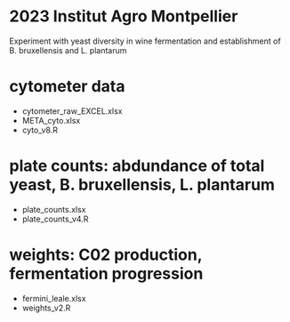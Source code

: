 # 2023 Institut Agro Montpellier 
Experiment with yeast diversity in wine fermentation and establishment of B. bruxellensis and L. plantarum 

# cytometer data
- cytometer_raw_EXCEL.xlsx 
- META_cyto.xlsx
- cyto_v8.R

# plate counts: abdundance of total yeast, B. bruxellensis, L. plantarum 
- plate_counts.xlsx
- plate_counts_v4.R

# weights: C02 production, fermentation progression
- fermini_leale.xlsx
- weights_v2.R

